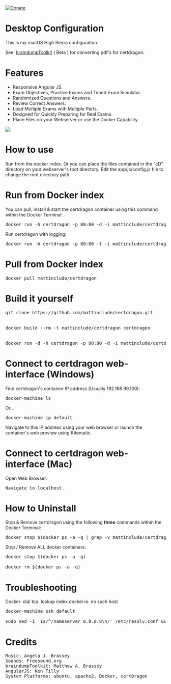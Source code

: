 [![Donate](https://img.shields.io/badge/Donate-PayPal-green.svg)](https://www.paypal.com/cgi-bin/webscr?cmd=_s-xclick&hosted_button_id=KYEHRWKYCD3A2)
<h1>Desktop Configuration </h1>

This is my macOS High Sierra configuration. 

See: <a href="https://github.com/mattinclude/Bash/tree/master/braindumpToolkit">braindumpToolkit</a> ( Beta ) for converting pdf's for certdragon.

<h1>Features</h1>
<ul>
  <li>Responsive Angular JS.</li>
  <li>Exam Objectives, Practice Exams and Timed Exam Simulator.</li>
  <li>Randomized Questions and Answers.</li>
  <li>Review Correct Answers.</li>
  <li>Load Multiple Exams with Multiple Parts.</li>
  <li>Designed for Quickly Preparing for Real Exams.</li>
  <li>Place Files on your Webserver or use the Docker Capability.</li>
</ul>
<img src="https://raw.githubusercontent.com/mattinclude/certdragon/master/cD/images/certDragon-github.png">

<h1>How to use</h1>
Run from the docker index. Or you can place the files contained in the "cD" directory on your webserver's root directory. Edit the app/js/config.js file to change the root directory path.

<h1>Run from Docker index</h1>
You can pull, install & start the certdragon container using this command within the Docker Terminal:
<pre>
docker run -h certdragon -p 80:80 -d -i mattinclude/certdragon
</pre>
Run certdragon with logging:
<pre>
docker run -h certdragon -p 80:80 -t -i mattinclude/certdragon
</pre>

<h1>Pull from Docker index</h1>
<pre>
docker pull mattinclude/certdragon
</pre>

<h1>Build it yourself</h1>
<pre>
git clone https://github.com/mattinclude/certdragon.git
<br>
docker build --rm -t mattinclude/certdragon certdragon
<br>
docker run -d -h certdragon -p 80:80 -d -i mattinclude/certdragon
</pre>

<h1>Connect to certdragon web-interface (Windows)</h1>

Find certdragon's container IP address (Usually 192.168.99.100):
<pre>
docker-machine ls
</pre>
Or...
<pre>
docker-machine ip default
</pre>

Navigate to this IP address using your web browser or launch the container's web preview using Kitematic.

<h1>Connect to certdragon web-interface (Mac)</h1>

Open Web Browser:
<pre>
Navigate to localhost.
</pre>

<h1>How to Uninstall</h1>

Stop & Remove certdragon using the following <b>three</b> commands within the Docker Terminal:
<pre>
docker stop $(docker ps -a -q | grep -v mattinclude/certdragon) && docker rmi -f mattinclude/certdragon
</pre>
Stop / Remove ALL docker containers:
<pre>
docker stop $(docker ps -a -q) <br>
docker rm $(docker ps -a -q)
</pre>

<h1>Troubleshooting</h1>
Docker: dial tcp: lookup index.docker.io: no such host
<pre>
docker-machine ssh default <br>
sudo sed -i '1s/^/nameserver 8.8.8.8\n/' /etc/resolv.conf && exit
</pre>

<h1>Credits</h1>
<pre>
Music: Angela J. Brassey
Sounds: Freesound.org
braindumpToolkit: Matthew A. Brassey
AngularJS: Ken Tilly
System Platforms: ubuntu, apache2, Docker, certDragon
</pre>
